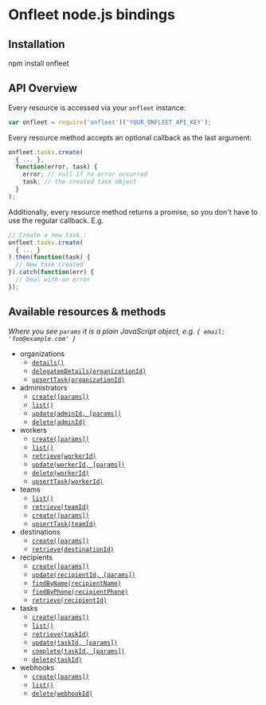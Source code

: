 # Onfleet node.js bindings

## Installation

  npm install onfleet

## API Overview

Every resource is accessed via your `onfleet` instance:

```js
var onfleet = require('onfleet')('YOUR_ONFLEET_API_KEY');
```

Every resource method accepts an optional callback as the last argument:

```js
onfleet.tasks.create(
  { ... },
  function(error, task) {
    error; // null if no error occurred
    task; // the created task object
  }
);
```

Additionally, every resource method returns a promise, so you don't have to use the regular callback. E.g.

```js
// Create a new task :
onfleet.tasks.create(
  { ... }
).then(function(task) {
  // New task created
}).catch(function(err) {
  // Deal with an error
});
```

## Available resources & methods

*Where you see `params` it is a plain JavaScript object, e.g. `{ email: 'foo@example.com' }`*

* organizations
  * [`details()`](http://docs.onfleet.com/docs/organizations#get-details)
  * [`delegateeDetails(organizationId)`](http://docs.onfleet.com/docs/organizations#get-delegatee-details)
  * [`upsertTask(organizationId)`](http://docs.onfleet.com/docs/containers)
* administrators
  * [`create([params])`](http://docs.onfleet.com/docs/administrators#create-new-administrator)
  * [`list()`](http://docs.onfleet.com/docs/administrators#list-administrators)
  * [`update(adminId, [params])`](http://docs.onfleet.com/docs/administrators#update-administrator)
  * [`delete(adminId)`](http://docs.onfleet.com/docs/administrators#delete-administrator)
* workers
  * [`create([params])`](http://docs.onfleet.com/docs/workers#create-new-worker)
  * [`list()`](http://docs.onfleet.com/docs/workers#list-workers)
  * [`retrieve(workerId)`](http://docs.onfleet.com/docs/workers#get-single-worker)
  * [`update(workerId, [params])`](http://docs.onfleet.com/docs/workers#update-worker)
  * [`delete(workerId)`](http://docs.onfleet.com/docs/workers#delete-worker)
  * [`upsertTask(workerId)`](http://docs.onfleet.com/docs/containers)
* teams
  * [`list()`](http://docs.onfleet.com/docs/teams#list-teams)
  * [`retrieve(teamId)`](http://docs.onfleet.com/docs/teams#get-single-team)
  * [`create([params])`](http://docs.onfleet.com/docs/teams#create-team)
  * [`upsertTask(teamId)`](http://docs.onfleet.com/docs/containers)
* destinations
  * [`create([params])`](http://docs.onfleet.com/docs/destinations#create-new-destination)
  * [`retrieve(destinationId)`](http://docs.onfleet.com/docs/destinations#get-single-destination)
* recipients
  * [`create([params])`](http://docs.onfleet.com/docs/recipients#create-new-recipient)
  * [`update(recipientId, [params])`](http://docs.onfleet.com/docs/recipients#update-recipient)
  * [`findByName(recipientName)`](http://docs.onfleet.com/docs/recipients#find-recipient)
  * [`findByPhone(recipientPhone)`](http://docs.onfleet.com/docs/recipients#find-recipient)
  * [`retrieve(recipientId)`](http://docs.onfleet.com/docs/recipients#get-single-recipient)
* tasks
  * [`create([params])`](http://docs.onfleet.com/docs/tasks#create-task)
  * [`list()`](http://docs.onfleet.com/docs/tasks#list-tasks)
  * [`retrieve(taskId)`](http://docs.onfleet.com/docs/tasks#get-single-task)
  * [`update(taskId, [params])`](http://docs.onfleet.com/docs/tasks#update-task)
  * [`complete(taskId, [params])`](http://docs.onfleet.com/docs/tasks#complete-task)
  * [`delete(taskId)`](http://docs.onfleet.com/docs/tasks#delete-task)
* webhooks
  * [`create([params])`](http://docs.onfleet.com/docs/webhooks#create-webhook)
  * [`list()`](http://docs.onfleet.com/docs/webhooks#list-webhooks)
  * [`delete(webhookId)`](http://docs.onfleet.com/docs/webhooks#delete-webhook)
